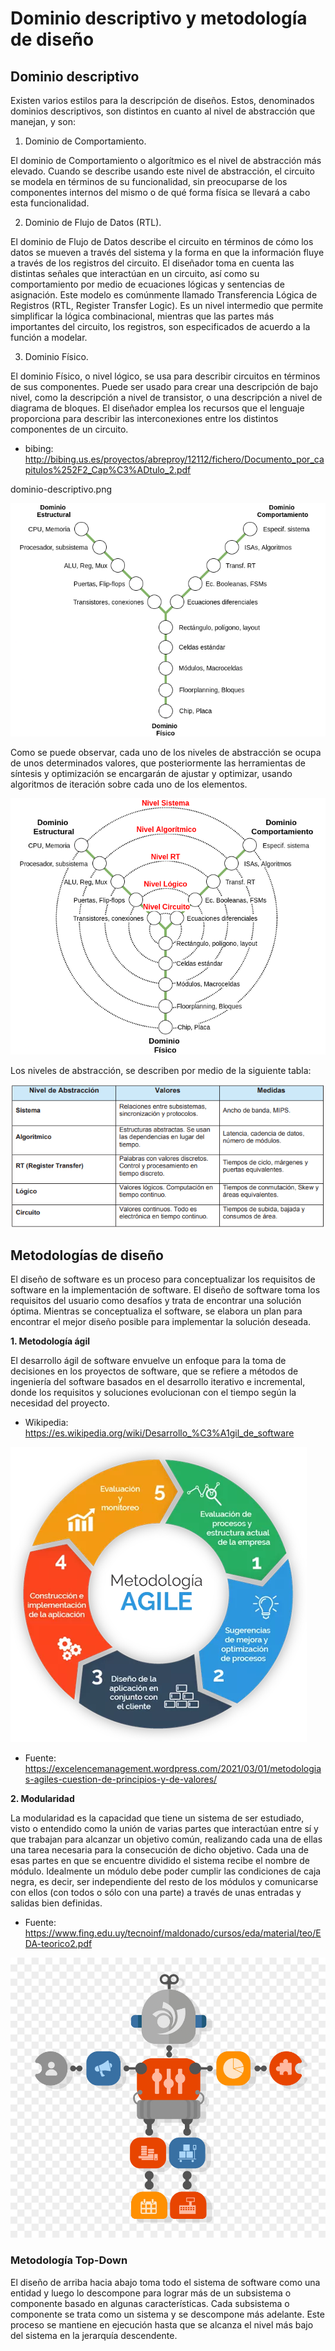 # Dominio descriptivo y metodología de diseño

## Dominio descriptivo

Existen varios estilos para la descripción de diseños. Estos, denominados dominios descriptivos, son distintos en cuanto al nivel de abstracción que manejan, y son: 

1. Dominio de Comportamiento.

El dominio de Comportamiento o algorítmico es el nivel de abstracción más elevado. Cuando se describe usando este nivel de abstracción, el circuito se modela en términos de su funcionalidad, sin preocuparse de los componentes internos del mismo o de qué forma física se llevará a cabo esta funcionalidad.

2. Dominio de Flujo de Datos (RTL).

El dominio de Flujo de Datos describe el circuito en términos de cómo los datos se mueven a través del sistema y la forma en que la información fluye a través de los registros del circuito. El diseñador toma en cuenta las distintas señales que interactúan en un circuito, así como su comportamiento por medio de ecuaciones lógicas y sentencias de asignación. Este modelo es comúnmente llamado Transferencia Lógica de Registros (RTL, Register Transfer Logic). Es un nivel intermedio que permite simplificar la lógica combinacional, mientras que las partes más importantes del circuito, los registros, son especificados de acuerdo a la función a modelar.

3. Dominio Físico.

El dominio Físico, o nivel lógico, se usa para describir circuitos en términos de sus componentes. Puede ser usado para crear una descripción de bajo nivel, como la descripción a nivel de transistor, o una descripción a nivel de diagrama de bloques. El diseñador emplea los recursos que el lenguaje proporciona para describir las interconexiones entre los distintos componentes de un circuito. 

* bibing: http://bibing.us.es/proyectos/abreproy/12112/fichero/Documento_por_capitulos%252F2_Cap%C3%ADtulo_2.pdf


dominio-descriptivo.png

![Dominio descriptivo](img/dominio-descriptivo.png)

Como se puede observar, cada uno de los niveles de abstracción se ocupa de unos determinados valores, que posteriormente las herramientas de síntesis y optimización se encargarán de ajustar y optimizar, usando algoritmos de iteración sobre cada uno de los elementos. 

![Niveles abstracción](img/niveles-abstraccion.png)

Los niveles de abstracción, se describen por medio de la siguiente tabla:

![Tabla niveles abstracción](img/tabla-niveles.png)

## Metodologías de diseño

El diseño de software es un proceso para conceptualizar los requisitos de software en la implementación de software. El diseño de software toma los requisitos del usuario como desafíos y trata de encontrar una solución óptima. Mientras se conceptualiza el software, se elabora un plan para encontrar el mejor diseño posible para implementar la solución deseada.

**1. Metodología ágil**

El desarrollo ágil de software envuelve un enfoque para la toma de decisiones en los proyectos de software, que se refiere a métodos de ingeniería del software basados en el desarrollo iterativo e incremental, donde los requisitos y soluciones evolucionan con el tiempo según la necesidad del proyecto.

* Wikipedia: https://es.wikipedia.org/wiki/Desarrollo_%C3%A1gil_de_software

![Metodología ágil](img/agile.png)

* Fuente: https://excelencemanagement.wordpress.com/2021/03/01/metodologias-agiles-cuestion-de-principios-y-de-valores/

**2. Modularidad**

La modularidad es la capacidad que tiene un sistema de ser estudiado, visto o entendido como la unión de varias partes que interactúan entre sí y que trabajan para alcanzar un objetivo común, realizando cada una de ellas una tarea necesaria para la consecución de dicho objetivo. Cada una de esas partes en que se encuentre dividido el sistema recibe el nombre de módulo. Idealmente un módulo debe poder cumplir las condiciones de caja negra, es decir, ser independiente del resto de los módulos y comunicarse con ellos (con todos o sólo con una parte) a través de unas entradas y salidas bien definidas.

* Fuente: https://www.fing.edu.uy/tecnoinf/maldonado/cursos/eda/material/teo/EDA-teorico2.pdf

![Modularidad](img/modularidad.jpg)

### Metodología Top-Down

El diseño de arriba hacia abajo toma todo el sistema de software como una entidad y luego lo descompone para lograr más de un subsistema o componente basado en algunas características. Cada subsistema o componente se trata como un sistema y se descompone más adelante. Este proceso se mantiene en ejecución hasta que se alcanza el nivel más bajo del sistema en la jerarquía descendente.


